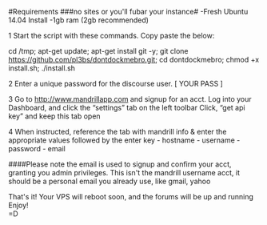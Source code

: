 #Requirements
###no sites or you'll fubar your instance#
-Fresh Ubuntu 14.04 Install
-1gb ram (2gb recommended)


  
1 Start the script with these commands. Copy paste the below:

cd /tmp; apt-get update; apt-get install git -y; git clone https://github.com/pl3bs/dontdockmebro.git; cd dontdockmebro; chmod +x install.sh; ./install.sh

2 Enter a unique password for the discourse user.
	[ YOUR PASS ]

3 Go to http://www.mandrillapp.com and signup for an acct.
 	Log into your Dashboard, and click the “settings” tab on the left toolbar
	Click, “get api key” and keep this tab open

4 When instructed, reference the tab with mandrill info & enter the appropriate values followed by the enter key
	- hostname
	- username
	- password
	- email

	
####Please note the email is used to signup and confirm your acct, granting you admin privileges. This isn't the mandrill username acct, it should be a personal email you already use, like gmail, yahoo
	
That's it! Your VPS will reboot soon, and the forums will be up and running 
	Enjoy!  
=D
